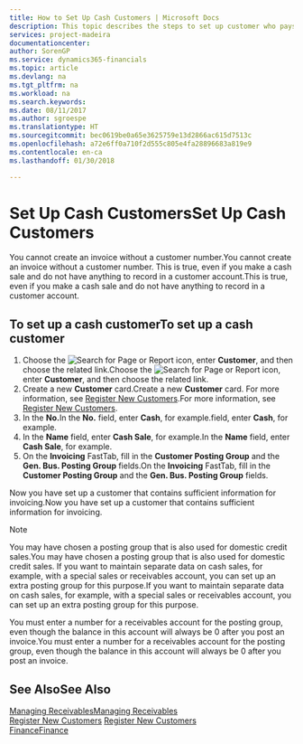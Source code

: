 ```yaml
---
title: How to Set Up Cash Customers | Microsoft Docs
description: This topic describes the steps to set up customer who pays in cash.
services: project-madeira
documentationcenter: 
author: SorenGP
ms.service: dynamics365-financials
ms.topic: article
ms.devlang: na
ms.tgt_pltfrm: na
ms.workload: na
ms.search.keywords: 
ms.date: 08/11/2017
ms.author: sgroespe
ms.translationtype: HT
ms.sourcegitcommit: bec0619be0a65e3625759e13d2866ac615d7513c
ms.openlocfilehash: a72e6ff0a710f2d555c805e4fa28896683a819e9
ms.contentlocale: en-ca
ms.lasthandoff: 01/30/2018

---
```

# <a name="set-up-cash-customers"></a><span data-ttu-id="d6847-103">Set Up Cash Customers</span><span class="sxs-lookup"><span data-stu-id="d6847-103">Set Up Cash Customers</span></span>
<span data-ttu-id="d6847-104">You cannot create an invoice without a customer number.</span><span class="sxs-lookup"><span data-stu-id="d6847-104">You cannot create an invoice without a customer number.</span></span> <span data-ttu-id="d6847-105">This is true, even if you make a cash sale and do not have anything to record in a customer account.</span><span class="sxs-lookup"><span data-stu-id="d6847-105">This is true, even if you make a cash sale and do not have anything to record in a customer account.</span></span>  

## <a name="to-set-up-a-cash-customer"></a><span data-ttu-id="d6847-106">To set up a cash customer</span><span class="sxs-lookup"><span data-stu-id="d6847-106">To set up a cash customer</span></span>  
1.  <span data-ttu-id="d6847-107">Choose the ![Search for Page or Report](media/ui-search/search_small.png "Search for Page or Report icon") icon, enter **Customer**, and then choose the related link.</span><span class="sxs-lookup"><span data-stu-id="d6847-107">Choose the ![Search for Page or Report](media/ui-search/search_small.png "Search for Page or Report icon") icon, enter **Customer**, and then choose the related link.</span></span>  
2.  <span data-ttu-id="d6847-108">Create a new **Customer** card.</span><span class="sxs-lookup"><span data-stu-id="d6847-108">Create a new **Customer** card.</span></span> <span data-ttu-id="d6847-109">For more information, see [Register New Customers](sales-how-register-new-customers.md).</span><span class="sxs-lookup"><span data-stu-id="d6847-109">For more information, see [Register New Customers](sales-how-register-new-customers.md).</span></span>
3.  <span data-ttu-id="d6847-110">In the **No.**</span><span class="sxs-lookup"><span data-stu-id="d6847-110">In the **No.**</span></span> <span data-ttu-id="d6847-111">field, enter **Cash**, for example.</span><span class="sxs-lookup"><span data-stu-id="d6847-111">field, enter **Cash**, for example.</span></span>  
4.  <span data-ttu-id="d6847-112">In the **Name** field, enter **Cash Sale**, for example.</span><span class="sxs-lookup"><span data-stu-id="d6847-112">In the **Name** field, enter **Cash Sale**, for example.</span></span>  
5.  <span data-ttu-id="d6847-113">On the **Invoicing** FastTab, fill in the **Customer Posting Group** and the **Gen. Bus. Posting Group** fields.</span><span class="sxs-lookup"><span data-stu-id="d6847-113">On the **Invoicing** FastTab, fill in the **Customer Posting Group** and the **Gen. Bus. Posting Group** fields.</span></span>  

 <span data-ttu-id="d6847-114">Now you have set up a customer that contains sufficient information for invoicing.</span><span class="sxs-lookup"><span data-stu-id="d6847-114">Now you have set up a customer that contains sufficient information for invoicing.</span></span>  

> [!NOTE]  
>  <span data-ttu-id="d6847-115">You may have chosen a posting group that is also used for domestic credit sales.</span><span class="sxs-lookup"><span data-stu-id="d6847-115">You may have chosen a posting group that is also used for domestic credit sales.</span></span> <span data-ttu-id="d6847-116">If you want to maintain separate data on cash sales, for example, with a special sales or receivables account, you can set up an extra posting group for this purpose.</span><span class="sxs-lookup"><span data-stu-id="d6847-116">If you want to maintain separate data on cash sales, for example, with a special sales or receivables account, you can set up an extra posting group for this purpose.</span></span>  
>   
>  <span data-ttu-id="d6847-117">You must enter a number for a receivables account for the posting group, even though the balance in this account will always be 0 after you post an invoice.</span><span class="sxs-lookup"><span data-stu-id="d6847-117">You must enter a number for a receivables account for the posting group, even though the balance in this account will always be 0 after you post an invoice.</span></span>  

## <a name="see-also"></a><span data-ttu-id="d6847-118">See Also</span><span class="sxs-lookup"><span data-stu-id="d6847-118">See Also</span></span>
[<span data-ttu-id="d6847-119">Managing Receivables</span><span class="sxs-lookup"><span data-stu-id="d6847-119">Managing Receivables</span></span>](receivables-manage-receivables.md)  
<span data-ttu-id="d6847-120">[Register New Customers](sales-how-register-new-customers.md)  </span><span class="sxs-lookup"><span data-stu-id="d6847-120">[Register New Customers](sales-how-register-new-customers.md)  </span></span>  
[<span data-ttu-id="d6847-121">Finance</span><span class="sxs-lookup"><span data-stu-id="d6847-121">Finance</span></span>](finance.md)  



